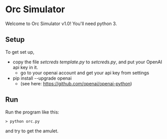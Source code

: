 # Orc Simulator

Welcome to Orc Simulator v1.0! You'll need python 3.

## Setup

To get set up, 
- copy the file *setcreds template.py* to *setcreds.py*, and put your OpenAI api key in it.
    - go to your openai account and get your api key from settings
- pip install --upgrade openai
    - (see here: https://github.com/openai/openai-python)

## Run

Run the program like this:

    > python orc.py

and try to get the amulet.
